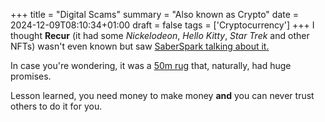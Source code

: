 +++
title = "Digital Scams"
summary = "Also known as Crypto"
date = 2024-12-09T08:10:34+01:00
draft = false
tags = ['Cryptocurrency']
+++
I thought **Recur** (it had some *Nickelodeon*, *Hello Kitty*, *Star Trek* and other NFTs) wasn't even known but saw [SaberSpark talking about it.](https://www.youtube.com/watch?v=3SGXS2-lh6c&list=PLRxS5SgX8_JmeO6eKIIootsUnq1CZA4tO)

In case you're wondering, it was a [50m rug](https://decrypt.co/153124/nft-platform-recur-to-shut-down-despite-50-million-raise-and-big-name-backers) that, naturally, had huge promises.

Lesson learned, you need money to make money **and** you can never trust others to do it for you.
